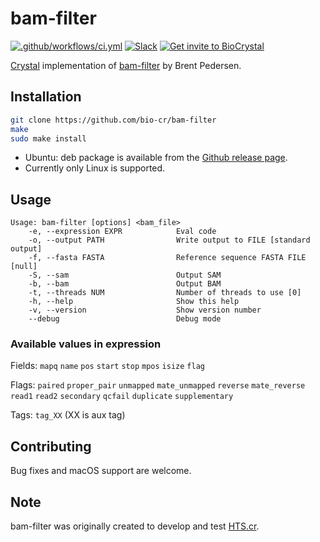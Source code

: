 # bam-filter

[![.github/workflows/ci.yml](https://github.com/bio-cr/bam-filter/actions/workflows/ci.yml/badge.svg)](https://github.com/bio-cr/bam-filter/actions/workflows/ci.yml)
[![Slack](http://img.shields.io/badge/slack-bio--crystal-purple?labelColor=000000&logo=slack)](https://bio-crystal.slack.com/)
[![Get invite to BioCrystal](http://img.shields.io/badge/Get_invite_to_BioCrystal-purple?labelColor=000000&logo=slack)](https://join.slack.com/t/bio-crystal/shared_invite/zt-tas46pww-JSEloonmn3Ma5eD2~VeT_g)

[Crystal](https://github.com/crystal-lang/crystal) implementation of [bam-filter](https://github.com/brentp/hts-nim-tools) by Brent Pedersen. 

## Installation

```sh
git clone https://github.com/bio-cr/bam-filter
make
sudo make install
```

* Ubuntu: deb package is available from the [Github release page](https://github.com/bio-cr/bam-filter/releases).
* Currently only Linux is supported.

## Usage

```
Usage: bam-filter [options] <bam_file>
    -e, --expression EXPR            Eval code
    -o, --output PATH                Write output to FILE [standard output]
    -f, --fasta FASTA                Reference sequence FASTA FILE [null]
    -S, --sam                        Output SAM
    -b, --bam                        Output BAM
    -t, --threads NUM                Number of threads to use [0]
    -h, --help                       Show this help
    -v, --version                    Show version number
    --debug                          Debug mode
```

### Available values in expression

Fields: `mapq` `name` `pos` `start` `stop` `mpos` `isize` `flag`

Flags: `paired` `proper_pair` `unmapped` `mate_unmapped`
       `reverse` `mate_reverse` `read1` `read2` `secondary`
       `qcfail` `duplicate` `supplementary`

Tags:  `tag_XX` (XX is aux tag)

## Contributing

Bug fixes and macOS support are welcome.

## Note

bam-filter was originally created to develop and test [HTS.cr](https://github.com/bio-cr/hts.cr).
